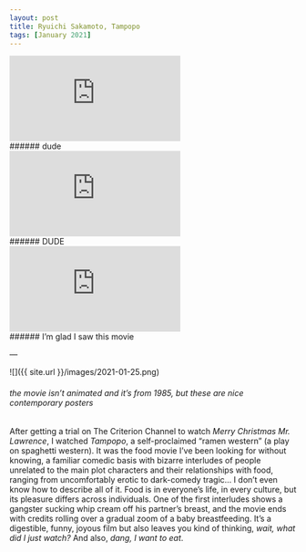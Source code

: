```yaml
---
layout: post
title: Ryuichi Sakamoto, Tampopo
tags: [January 2021]
---
```


<div class="responsive_iframe">
   <iframe src="https://www.youtube.com/embed/dV8wdoQKKvM" frameborder="0" allow="accelerometer; autoplay; clipboard-write; encrypted-media; gyroscope; picture-in-picture" allowfullscreen></iframe>
</div>
###### dude

<div class="responsive_iframe">
   <iframe src="https://www.youtube.com/embed/IhRa8pImUjE" frameborder="0" allow="accelerometer; autoplay; clipboard-write; encrypted-media; gyroscope; picture-in-picture" allowfullscreen></iframe>
</div>
###### DUDE

<div class="responsive_iframe">
    <iframe src="https://www.youtube.com/embed/T8JdWs3jtcs" frameborder="0" allow="accelerometer; autoplay; clipboard-write; encrypted-media; gyroscope; picture-in-picture" allowfullscreen></iframe>
</div>
###### I’m glad I saw this movie

—

![]({{ site.url }}/images/2021-01-25.png)
###### the movie isn’t animated and it’s from 1985, but these are nice contemporary posters

After getting a trial on The Criterion Channel to watch *Merry Christmas Mr. Lawrence*, I watched *Tampopo*, a self-proclaimed “ramen western” (a play on spaghetti western). It was the food movie I’ve been looking for without knowing, a familiar comedic basis with bizarre interludes of people unrelated to the main plot characters and their relationships with food, ranging from uncomfortably erotic to dark-comedy tragic… I don’t even know how to describe all of it. Food is in everyone’s life, in every culture, but its pleasure differs across individuals. One of the first interludes shows a gangster sucking whip cream off his partner’s breast, and the movie ends with credits rolling over a gradual zoom of a baby breastfeeding. It’s a digestible, funny, joyous film but also leaves you kind of thinking, *wait, what did I just watch?* And also, *dang, I want to eat*.